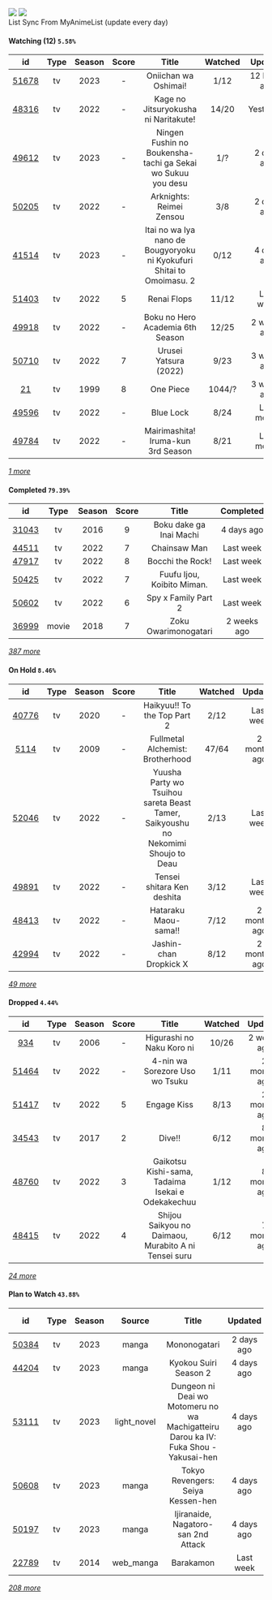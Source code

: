 [![](https://img.shields.io/badge/MyAnimeList-2E51A2?logo=MyAnimeList&logoColor=FFFFFF&style=flat)](https://myanimelist.net/profile/Faelayis)
[![](https://img.shields.io/badge/Anilist-02A9FF?logo=AniList&logoColor=FFFFFF&style=flat)](https://anilist.co/user/Faelayis/)<br>
List Sync From MyAnimeList (update every day)

#### Watching (12) ``5.58%``

|                      id                      | Type | Season | Score |                                 Title                                 | Watched |    Updated   | Start Date |
| :------------------------------------------: | :--: | :----: | :---: | :-------------------------------------------------------------------: | :-----: | :----------: | :--------: |
| [51678](https://myanimelist.net/anime/51678) |  tv  |  2023  |   -   |                          Oniichan wa Oshimai!                         |   1/12  | 12 hours ago | 01/05/2023 |
| [48316](https://myanimelist.net/anime/48316) |  tv  |  2022  |   -   |                  Kage no Jitsuryokusha ni Naritakute!                 |  14/20  |   Yesterday  | 10/06/2022 |
| [49612](https://myanimelist.net/anime/49612) |  tv  |  2023  |   -   |      Ningen Fushin no Boukensha-tachi ga Sekai wo Sukuu you desu      |   1/?   |  2 days ago  | 01/04/2023 |
| [50205](https://myanimelist.net/anime/50205) |  tv  |  2022  |   -   |                        Arknights: Reimei Zensou                       |   3/8   |  2 days ago  | 11/06/2022 |
| [41514](https://myanimelist.net/anime/41514) |  tv  |  2023  |   -   | Itai no wa Iya nano de Bougyoryoku ni Kyokufuri Shitai to Omoimasu. 2 |   0/12  |  4 days ago  | 01/05/2023 |
| [51403](https://myanimelist.net/anime/51403) |  tv  |  2022  |   5   |                              Renai Flops                              |  11/12  |   Last week  | 10/27/2022 |
| [49918](https://myanimelist.net/anime/49918) |  tv  |  2022  |   -   |                    Boku no Hero Academia 6th Season                   |  12/25  |  2 weeks ago | 10/02/2022 |
| [50710](https://myanimelist.net/anime/50710) |  tv  |  2022  |   7   |                         Urusei Yatsura (2022)                         |   9/23  |  3 weeks ago | 10/14/2022 |
|    [21](https://myanimelist.net/anime/21)    |  tv  |  1999  |   8   |                               One Piece                               |  1044/? |  3 weeks ago | 01/01/2013 |
| [49596](https://myanimelist.net/anime/49596) |  tv  |  2022  |   -   |                               Blue Lock                               |   8/24  |  Last month  | 10/16/2022 |
| [49784](https://myanimelist.net/anime/49784) |  tv  |  2022  |   -   |                   Mairimashita! Iruma-kun 3rd Season                  |   8/21  |  Last month  | 10/09/2022 |


*[1 more](https://github.com/Faelayis/MyAnimeList-History/blob/master/List/Anime/watching.md)*

#### Completed ``79.39%``

|                      id                      |   Type  | Season | Score |                                                   Title                                                   |   Completed   | Start Date | Finish Date |
| :------------------------------------------: | :-----: | :----: | :---: | :-------------------------------------------------------------------------------------------------------: | :-----------: | :--------: | :---------: |
| [31043](https://myanimelist.net/anime/31043) |    tv   |  2016  |   9   |                                          Boku dake ga Inai Machi                                          |   4 days ago  | 01/02/2023 |  01/02/2023 |
| [44511](https://myanimelist.net/anime/44511) |    tv   |  2022  |   7   |                                                Chainsaw Man                                               |   Last week   | 10/13/2022 |  12/29/2022 |
| [47917](https://myanimelist.net/anime/47917) |    tv   |  2022  |   8   |                                              Bocchi the Rock!                                             |   Last week   | 12/20/2022 |  12/27/2022 |
| [50425](https://myanimelist.net/anime/50425) |    tv   |  2022  |   7   |                                         Fuufu Ijou, Koibito Miman.                                        |   Last week   | 10/24/2022 |  12/27/2022 |
| [50602](https://myanimelist.net/anime/50602) |    tv   |  2022  |   6   |                                            Spy x Family Part 2                                            |   Last week   | 10/02/2022 |  12/27/2022 |
| [36999](https://myanimelist.net/anime/36999) |  movie  |  2018  |   7   |                                            Zoku Owarimonogatari                                           |  2 weeks ago  | 12/14/2022 |  12/19/2022 |


*[387 more](https://github.com/Faelayis/MyAnimeList-History/blob/master/List/Anime/completed.md)*

#### On Hold ``8.46%``

|                      id                      |   Type  | Season | Score |                                       Title                                       | Watched |    Updated    | Start Date |
| :------------------------------------------: | :-----: | :----: | :---: | :-------------------------------------------------------------------------------: | :-----: | :-----------: | :--------: |
| [40776](https://myanimelist.net/anime/40776) |    tv   |  2020  |   -   |                            Haikyuu!! To the Top Part 2                            |   2/12  |   Last week   | 11/12/2022 |
|  [5114](https://myanimelist.net/anime/5114)  |    tv   |  2009  |   -   |                          Fullmetal Alchemist: Brotherhood                         |  47/64  |  2 months ago | 10/07/2022 |
| [52046](https://myanimelist.net/anime/52046) |    tv   |  2022  |   -   | Yuusha Party wo Tsuihou sareta Beast Tamer, Saikyoushu no Nekomimi Shoujo to Deau |   2/13  |   Last week   | 10/05/2022 |
| [49891](https://myanimelist.net/anime/49891) |    tv   |  2022  |   -   |                             Tensei shitara Ken deshita                            |   3/12  |   Last week   | 09/30/2022 |
| [48413](https://myanimelist.net/anime/48413) |    tv   |  2022  |   -   |                                Hataraku Maou-sama!!                               |   7/12  |  2 months ago | 07/15/2022 |
| [42994](https://myanimelist.net/anime/42994) |    tv   |  2022  |   -   |                               Jashin-chan Dropkick X                              |   8/12  |  2 months ago | 07/15/2022 |


*[49 more](https://github.com/Faelayis/MyAnimeList-History/blob/master/List/Anime/on_hold.md)*

#### Dropped ``4.44%``

|                      id                      | Type | Season | Score |                                     Title                                    | Watched |    Updated   | Start Date |
| :------------------------------------------: | :--: | :----: | :---: | :--------------------------------------------------------------------------: | :-----: | :----------: | :--------: |
|   [934](https://myanimelist.net/anime/934)   |  tv  |  2006  |   -   |                           Higurashi no Naku Koro ni                          |  10/26  |  2 weeks ago | 12/23/2022 |
| [51464](https://myanimelist.net/anime/51464) |  tv  |  2022  |   -   |                        4-nin wa Sorezore Uso wo Tsuku                        |   1/11  | 2 months ago | 10/16/2022 |
| [51417](https://myanimelist.net/anime/51417) |  tv  |  2022  |   5   |                                  Engage Kiss                                 |   8/13  | 2 months ago | 07/03/2022 |
| [34543](https://myanimelist.net/anime/34543) |  tv  |  2017  |   2   |                                    Dive!!                                    |   6/12  | 8 months ago | 05/03/2022 |
| [48760](https://myanimelist.net/anime/48760) |  tv  |  2022  |   3   |               Gaikotsu Kishi-sama, Tadaima Isekai e Odekakechuu              |   1/12  | 8 months ago | 04/12/2022 |
| [48415](https://myanimelist.net/anime/48415) |  tv  |  2022  |   4   |             Shijou Saikyou no Daimaou, Murabito A ni Tensei suru             |   6/12  | 7 months ago | 04/08/2022 |


*[24 more](https://github.com/Faelayis/MyAnimeList-History/blob/master/List/Anime/dropped.md)*

#### Plan to Watch ``43.88%``

|                      id                      |   Type  | Season |    Source    |                                                     Title                                                    |    Updated    | Plan Start Date |
| :------------------------------------------: | :-----: | :----: | :----------: | :----------------------------------------------------------------------------------------------------------: | :-----------: | :-------------: |
| [50384](https://myanimelist.net/anime/50384) |    tv   |  2023  |     manga    |                                                 Mononogatari                                                 |   2 days ago  |        -        |
| [44204](https://myanimelist.net/anime/44204) |    tv   |  2023  |     manga    |                                             Kyokou Suiri Season 2                                            |   4 days ago  |    01/09/2023   |
| [53111](https://myanimelist.net/anime/53111) |    tv   |  2023  |  light_novel |             Dungeon ni Deai wo Motomeru no wa Machigatteiru Darou ka IV: Fuka Shou - Yakusai-hen             |   4 days ago  |    01/05/2023   |
| [50608](https://myanimelist.net/anime/50608) |    tv   |  2023  |     manga    |                                       Tokyo Revengers: Seiya Kessen-hen                                      |   4 days ago  |    01/08/2023   |
| [50197](https://myanimelist.net/anime/50197) |    tv   |  2023  |     manga    |                                      Ijiranaide, Nagatoro-san 2nd Attack                                     |   4 days ago  |    01/08/2023   |
| [22789](https://myanimelist.net/anime/22789) |    tv   |  2014  |   web_manga  |                                                   Barakamon                                                  |   Last week   |        -        |


*[208 more](https://github.com/Faelayis/MyAnimeList-History/blob/master/List/Anime/plan_to_watch.md)*
